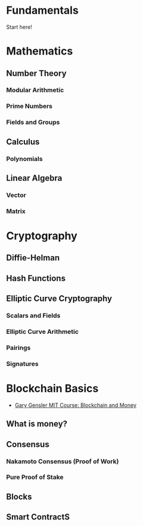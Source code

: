 # Fundamentals

Start here!

# Mathematics

## Number Theory
### Modular Arithmetic
### Prime Numbers
### Fields and Groups

## Calculus
### Polynomials

## Linear Algebra
### Vector
### Matrix

# Cryptography

## Diffie-Helman

## Hash Functions

## Elliptic Curve Cryptography
### Scalars and Fields
### Elliptic Curve Arithmetic
### Pairings
### Signatures

# Blockchain Basics
- [Gary Gensler MIT Course: Blockchain and Money](https://www.youtube.com/watch?v=EH6vE97qIP4&list=PLUl4u3cNGP63UUkfL0onkxF6MYgVa04Fn)

## What is money?
## Consensus
### Nakamoto Consensus (Proof of Work)
### Pure Proof of Stake
## Blocks
## Smart ContractS
